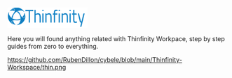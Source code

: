 ![alt text](https://github.com/RubenDillon/cybele/blob/main/Thinfinity-Workspace/thin.png?raw=true)

Here you will found anything related with Thinfinity Workpace, step by step guides from zero to everything.

https://github.com/RubenDillon/cybele/blob/main/Thinfinity-Workspace/thin.png
